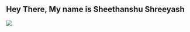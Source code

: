 <h2> Hey There, My name is Sheethanshu Shreeyash </h2>
<img src = "D:\shrey docs-pics\shrey pic 2">
